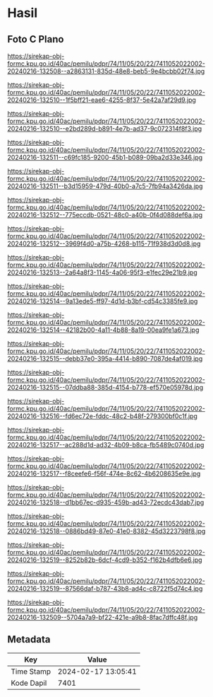# Hasil

## Foto C Plano

https://sirekap-obj-formc.kpu.go.id/40ac/pemilu/pdpr/74/11/05/20/22/7411052022002-20240216-132508--a2863131-835d-48e8-beb5-9e4bcbb02f74.jpg

https://sirekap-obj-formc.kpu.go.id/40ac/pemilu/pdpr/74/11/05/20/22/7411052022002-20240216-132510--1f5bff21-eae6-4255-8f37-5e42a7af29d9.jpg

https://sirekap-obj-formc.kpu.go.id/40ac/pemilu/pdpr/74/11/05/20/22/7411052022002-20240216-132510--e2bd289d-b891-4e7b-ad37-9c072314f8f3.jpg

https://sirekap-obj-formc.kpu.go.id/40ac/pemilu/pdpr/74/11/05/20/22/7411052022002-20240216-132511--c69fc185-9200-45b1-b089-09ba2d33e346.jpg

https://sirekap-obj-formc.kpu.go.id/40ac/pemilu/pdpr/74/11/05/20/22/7411052022002-20240216-132511--b3d15959-479d-40b0-a7c5-7fb94a3426da.jpg

https://sirekap-obj-formc.kpu.go.id/40ac/pemilu/pdpr/74/11/05/20/22/7411052022002-20240216-132512--775eccdb-0521-48c0-a40b-0f4d088def6a.jpg

https://sirekap-obj-formc.kpu.go.id/40ac/pemilu/pdpr/74/11/05/20/22/7411052022002-20240216-132512--3969f4d0-a75b-4268-b115-71f938d3d0d8.jpg

https://sirekap-obj-formc.kpu.go.id/40ac/pemilu/pdpr/74/11/05/20/22/7411052022002-20240216-132513--2a64a8f3-1145-4a06-95f3-e1fec29e21b9.jpg

https://sirekap-obj-formc.kpu.go.id/40ac/pemilu/pdpr/74/11/05/20/22/7411052022002-20240216-132514--9a13ede5-ff97-4d1d-b3bf-cd54c3385fe9.jpg

https://sirekap-obj-formc.kpu.go.id/40ac/pemilu/pdpr/74/11/05/20/22/7411052022002-20240216-132514--42182b00-4a11-4b88-8a19-00ea9fe1a673.jpg

https://sirekap-obj-formc.kpu.go.id/40ac/pemilu/pdpr/74/11/05/20/22/7411052022002-20240216-132515--debb37e0-395a-4414-b890-7087de4af019.jpg

https://sirekap-obj-formc.kpu.go.id/40ac/pemilu/pdpr/74/11/05/20/22/7411052022002-20240216-132515--07ddba88-385d-4154-b778-ef570e05978d.jpg

https://sirekap-obj-formc.kpu.go.id/40ac/pemilu/pdpr/74/11/05/20/22/7411052022002-20240216-132516--fd6ec72e-fddc-48c2-b48f-279300bf0c1f.jpg

https://sirekap-obj-formc.kpu.go.id/40ac/pemilu/pdpr/74/11/05/20/22/7411052022002-20240216-132517--ac288d1d-ad32-4b09-b8ca-fb5489c0740d.jpg

https://sirekap-obj-formc.kpu.go.id/40ac/pemilu/pdpr/74/11/05/20/22/7411052022002-20240216-132517--f8ceefe6-f56f-474e-8c62-4b6208635e9e.jpg

https://sirekap-obj-formc.kpu.go.id/40ac/pemilu/pdpr/74/11/05/20/22/7411052022002-20240216-132518--d1bb67ec-d935-459b-ad43-72ecdc43dab7.jpg

https://sirekap-obj-formc.kpu.go.id/40ac/pemilu/pdpr/74/11/05/20/22/7411052022002-20240216-132518--0886bd49-87e0-41e0-8382-45d3223798f8.jpg

https://sirekap-obj-formc.kpu.go.id/40ac/pemilu/pdpr/74/11/05/20/22/7411052022002-20240216-132519--8252b82b-6dcf-4cd9-b352-f162b4dfb6e6.jpg

https://sirekap-obj-formc.kpu.go.id/40ac/pemilu/pdpr/74/11/05/20/22/7411052022002-20240216-132519--87566daf-b787-43b8-ad4c-c8722f5d74c4.jpg

https://sirekap-obj-formc.kpu.go.id/40ac/pemilu/pdpr/74/11/05/20/22/7411052022002-20240216-132509--5704a7a9-bf22-421e-a9b8-8fac7dffc48f.jpg


## Metadata

| Key        | Value               |
| ---------- | ------------------- |
| Time Stamp | 2024-02-17 13:05:41 |
| Kode Dapil | 7401                |



